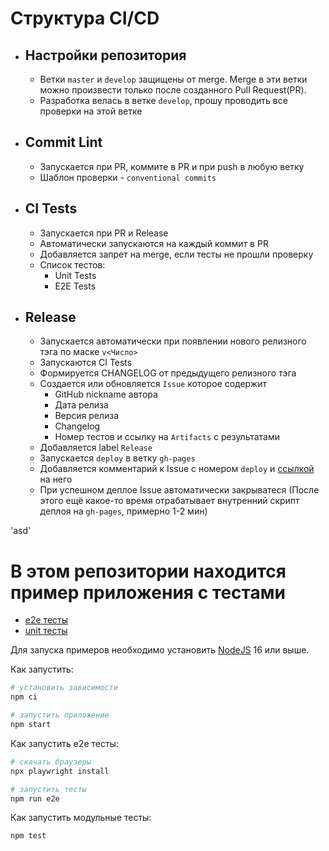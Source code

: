 # Cтруктура CI/CD

-   ## Настройки репозитория

    -   Ветки `master` и `develop` защищены от merge. Merge в эти ветки можно произвести только после созданного Pull Request(PR).
    -   Разработка велась в ветке `develop`, прошу проводить все проверки на этой ветке

-   ## Commit Lint

    -   Запускается при PR, коммите в PR и при push в любую ветку
    -   Шаблон проверки - `conventional commits`

-   ## CI Tests

    -   Запускается при PR и Release
    -   Автоматически запускаются на каждый коммит в PR
    -   Добавляется запрет на merge, если тесты не прошли проверку
    -   Список тестов:
        -   Unit Tests
        -   E2E Tests

-   ## Release

    -   Запускается автоматически при появлении нового релизного тэга по маске `v<Число>`
    -   Запускаются CI Tests
    -   Формируется CHANGELOG от предыдущего релизного тэга
    -   Создается или обновляется `Issue` которое содержит
        -   GitHub nickname автора
        -   Дата релиза
        -   Версия релиза
        -   Changelog
        -   Номер тестов и ссылку на `Artifacts` с результатами
    -   Добавляется label `Release`
    -   Запускается `deploy` в ветку `gh-pages`
    -   Добавляется комментарий к Issue c номером `deploy` и [ссылкой](https://liestreadt.github.io/shri-unit-demo-cra/) на него
    -   При успешном деплое Issue автоматически закрыватеся (После этого ещё какое-то время отрабатывает внутренний скрипт деплоя на `gh-pages`, примерно 1-2 мин)

'asd'

# В этом репозитории находится пример приложения с тестами

-   [e2e тесты](e2e/example.spec.ts)
-   [unit тесты](src/example.test.tsx)

Для запуска примеров необходимо установить [NodeJS](https://nodejs.org/en/download/) 16 или выше.

Как запустить:

```sh
# установить зависимости
npm ci

# запустить приложение
npm start
```

Как запустить e2e тесты:

```sh
# скачать браузеры
npx playwright install

# запустить тесты
npm run e2e
```

Как запустить модульные тесты:

```sh
npm test
```

